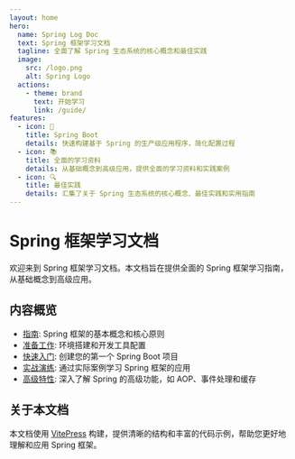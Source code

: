 ```yaml
---
layout: home
hero:
  name: Spring Log Doc
  text: Spring 框架学习文档
  tagline: 全面了解 Spring 生态系统的核心概念和最佳实践
  image:
    src: /logo.png
    alt: Spring Logo
  actions:
    - theme: brand
      text: 开始学习
      link: /guide/
features:
  - icon: 🚀
    title: Spring Boot
    details: 快速构建基于 Spring 的生产级应用程序，简化配置过程
  - icon: 📚
    title: 全面的学习资料
    details: 从基础概念到高级应用，提供全面的学习资料和实践案例
  - icon: 🔍
    title: 最佳实践
    details: 汇集了关于 Spring 生态系统的核心概念、最佳实践和实用指南
--- 
```


# Spring 框架学习文档

欢迎来到 Spring 框架学习文档。本文档旨在提供全面的 Spring 框架学习指南，从基础概念到高级应用。

## 内容概览

- [指南](/guide/): Spring 框架的基本概念和核心原则
- [准备工作](/preparation/): 环境搭建和开发工具配置
- [快速入门](/quickstart/): 创建您的第一个 Spring Boot 项目
- [实战演练](/practice/): 通过实际案例学习 Spring 框架的应用
- [高级特性](/advanced/): 深入了解 Spring 的高级功能，如 AOP、事件处理和缓存

## 关于本文档

本文档使用 [VitePress](https://vitepress.dev/) 构建，提供清晰的结构和丰富的代码示例，帮助您更好地理解和应用 Spring 框架。 